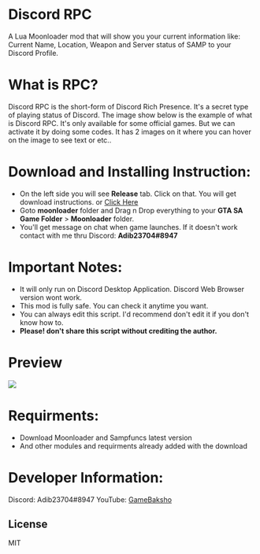 # Discord RPC
A Lua Moonloader mod that will show you your current information like: Current Name, Location, Weapon and Server status of SAMP to your Discord Profile.

# What is RPC?
Discord RPC is the short-form of Discord Rich Presence. It's a secret type of playing status of Discord. The image show below is the example of what is Discord RPC. It's only available for some official games. But we can activate it by doing some codes. It has 2 images on it where you can hover on the image to see text or etc..

# Download and Installing Instruction:
  - On the left side you will see **Release** tab. Click on that. You will get download instructions. or [Click Here](https://github.com/Adib23704/LUA-DiscordRPC/releases)
  - Goto **moonloader** folder and Drag n Drop everything to your **GTA SA Game Folder** > **Moonloader** folder.
  - You'll get message on chat when game launches. If it doesn't work contact with me thru Discord: **Adib23704#8947**

# Important Notes:
- It will only run on Discord Desktop Application. Discord Web Browser version wont work.
- This mod is fully safe. You can check it anytime you want.
- You can always edit this script. I'd recommend don't edit it if you don't know how to.
- **Please! don't share this script without crediting the author.**

# Preview
![](https://i.imgur.com/RwtyieB.png)

# Requirments:
- Download Moonloader and Sampfuncs latest version
- And other modules and requirments already added with the download

# Developer Information:
Discord: Adib23704#8947
YouTube: [GameBaksho](https://youtube.com/GameBaksho)

License
----

MIT